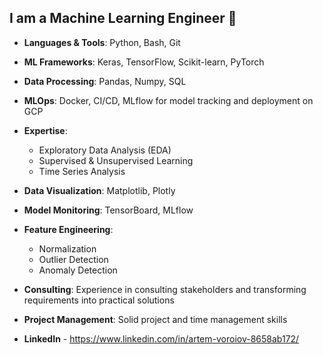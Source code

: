 ## I am a Machine Learning Engineer 👋

- **Languages & Tools**: Python, Bash, Git
- **ML Frameworks**: Keras, TensorFlow, Scikit-learn, PyTorch
- **Data Processing**: Pandas, Numpy, SQL
- **MLOps**: Docker, CI/CD, MLflow for model tracking and deployment on GCP
- **Expertise**: 
  - Exploratory Data Analysis (EDA)
  - Supervised & Unsupervised Learning
  - Time Series Analysis
- **Data Visualization**: Matplotlib, Plotly
- **Model Monitoring**: TensorBoard, MLflow
- **Feature Engineering**: 
  - Normalization
  - Outlier Detection
  - Anomaly Detection
- **Consulting**: Experience in consulting stakeholders and transforming requirements into practical solutions
- **Project Management**: Solid project and time management skills

- **LinkedIn** - https://www.linkedin.com/in/artem-voroiov-8658ab172/
